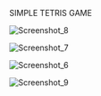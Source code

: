 SIMPLE TETRIS GAME

![Screenshot_8](https://github.com/user-attachments/assets/3ab93f8d-696d-408c-85b3-0d88e2ed0ed2)

![Screenshot_7](https://github.com/user-attachments/assets/2b4a4b14-a71c-45b6-94fc-5a667736b07a)

![Screenshot_6](https://github.com/user-attachments/assets/7f6f586c-015d-4c53-a022-8979345c7b34)

![Screenshot_9](https://github.com/user-attachments/assets/025c14d7-87e3-4997-b745-04f5277a6371)

